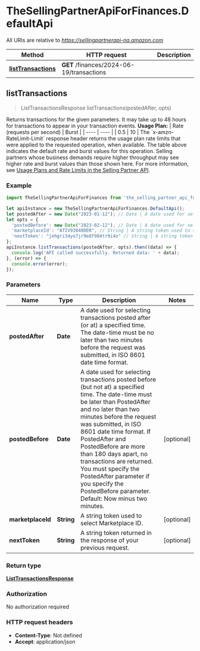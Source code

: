 # TheSellingPartnerApiForFinances.DefaultApi

All URIs are relative to *https://sellingpartnerapi-na.amazon.com*

Method | HTTP request | Description
------------- | ------------- | -------------
[**listTransactions**](DefaultApi.md#listTransactions) | **GET** /finances/2024-06-19/transactions | 



## listTransactions

> ListTransactionsResponse listTransactions(postedAfter, opts)



Returns transactions for the given parameters. It may take up to 48 hours for transactions to appear in your transaction events.  **Usage Plan:**  | Rate (requests per second) | Burst | | ---- | ---- | | 0.5 | 10 |  The &#x60;x-amzn-RateLimit-Limit&#x60; response header returns the usage plan rate limits that were applied to the requested operation, when available. The table above indicates the default rate and burst values for this operation. Selling partners whose business demands require higher throughput may see higher rate and burst values than those shown here. For more information, see [Usage Plans and Rate Limits in the Selling Partner API](https://developer-docs.amazon.com/sp-api/docs/usage-plans-and-rate-limits-in-the-sp-api).

### Example

```javascript
import TheSellingPartnerApiForFinances from 'the_selling_partner_api_for_finances';

let apiInstance = new TheSellingPartnerApiForFinances.DefaultApi();
let postedAfter = new Date("2023-01-12"); // Date | A date used for selecting transactions posted after (or at) a specified time. The date-time must be no later than two minutes before the request was submitted, in ISO 8601 date time format.
let opts = {
  'postedBefore': new Date("2023-02-12"), // Date | A date used for selecting transactions posted before (but not at) a specified time. The date-time must be later than PostedAfter and no later than two minutes before the request was submitted, in ISO 8601 date time format. If PostedAfter and PostedBefore are more than 180 days apart, no transactions are returned. You must specify the PostedAfter parameter if you specify the PostedBefore parameter. Default: Now minus two minutes.
  'marketplaceId': "ATIV93840DER", // String | A string token used to select Marketplace ID.
  'nextToken': "jehgri34yo7jr9e8f984tr9i4o" // String | A string token returned in the response of your previous request.
};
apiInstance.listTransactions(postedAfter, opts).then((data) => {
  console.log('API called successfully. Returned data: ' + data);
}, (error) => {
  console.error(error);
});

```

### Parameters


Name | Type | Description  | Notes
------------- | ------------- | ------------- | -------------
 **postedAfter** | **Date**| A date used for selecting transactions posted after (or at) a specified time. The date-time must be no later than two minutes before the request was submitted, in ISO 8601 date time format. | 
 **postedBefore** | **Date**| A date used for selecting transactions posted before (but not at) a specified time. The date-time must be later than PostedAfter and no later than two minutes before the request was submitted, in ISO 8601 date time format. If PostedAfter and PostedBefore are more than 180 days apart, no transactions are returned. You must specify the PostedAfter parameter if you specify the PostedBefore parameter. Default: Now minus two minutes. | [optional] 
 **marketplaceId** | **String**| A string token used to select Marketplace ID. | [optional] 
 **nextToken** | **String**| A string token returned in the response of your previous request. | [optional] 

### Return type

[**ListTransactionsResponse**](ListTransactionsResponse.md)

### Authorization

No authorization required

### HTTP request headers

- **Content-Type**: Not defined
- **Accept**: application/json

